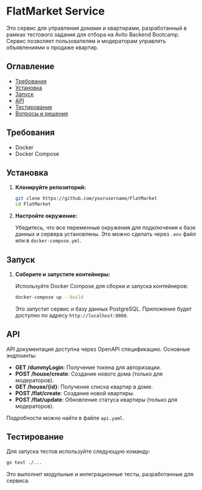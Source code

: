 # FlatMarket Service

Это сервис для управления домами и квартирами, разработанный в рамках тестового задания для отбора на Avito Backend Bootcamp. Сервис позволяет пользователям и модераторам управлять объявлениями о продаже квартир.

## Оглавление

- [Требования](#требования)
- [Установка](#установка)
- [Запуск](#запуск)
- [API](#api)
- [Тестирование](#тестирование)
- [Вопросы и решения](#вопросы-и-решения)

## Требования

- Docker
- Docker Compose

## Установка

1. **Клонируйте репозиторий:**

   ```bash
   git clone https://github.com/yourusername/FlatMarket
   cd FlatMarket

2. **Настройте окружение:**

   Убедитесь, что все переменные окружения для подключения к базе данных и сервера установлены. Это можно сделать через `.env` файл или в `docker-compose.yml`.

## Запуск

1. **Соберите и запустите контейнеры:**

   Используйте Docker Compose для сборки и запуска контейнеров:

   ```bash
   docker-compose up --build
   ```

   Это запустит сервис и базу данных PostgreSQL. Приложение будет доступно по адресу `http://localhost:8080`.

## API

API документация доступна через OpenAPI спецификацию. Основные эндпоинты:

- **GET /dummyLogin**: Получение токена для авторизации.
- **POST /house/create**: Создание нового дома (только для модераторов).
- **GET /house/{id}**: Получение списка квартир в доме.
- **POST /flat/create**: Создание новой квартиры.
- **POST /flat/update**: Обновление статуса квартиры (только для модераторов).

Подробности можно найти в файле `api.yaml`.

## Тестирование

Для запуска тестов используйте следующую команду:

```bash
go test ./...
```

Это выполнит модульные и интеграционные тесты, разработанные для сервиса.

